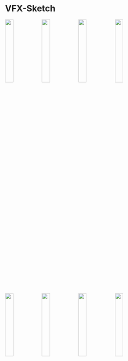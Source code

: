 # VFX-Sketch  
<img src="https://user-images.githubusercontent.com/3417707/199880814-15285033-8556-45fa-96d1-b862df53b681.jpg" width="23%"></img>
<img src="https://user-images.githubusercontent.com/3417707/199880804-2842d21c-12dc-40ed-a784-69ac3f40bc2e.jpg" width="23%"></img>
<img src="https://user-images.githubusercontent.com/3417707/199880806-c883c586-bef3-40fa-9ae3-df5ed1dcc5e2.jpg" width="23%"></img>
<img src="https://user-images.githubusercontent.com/3417707/199880811-6c9e75d3-22ef-46e0-b479-bc5faf426d98.jpg" width="23%"></img>
<img src="https://user-images.githubusercontent.com/3417707/199880812-2c1a9c86-4429-495d-8b3e-47bfc5ec0771.jpg" width="23%"></img>
<img src="https://user-images.githubusercontent.com/3417707/199880816-05b04777-cd3b-47b8-98c1-8a78265a4e55.jpg" width="23%"></img>
<img src="https://user-images.githubusercontent.com/3417707/199880818-b46f361a-24b9-4c11-a45e-ad9e053baf5e.jpg" width="23%"></img>
<img src="https://user-images.githubusercontent.com/3417707/199882640-d3d3d580-0101-4926-b044-33c11f122fef.png" width="23%"></img>

